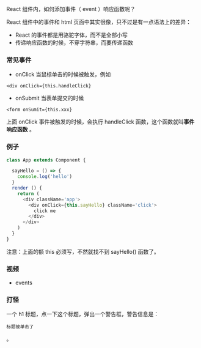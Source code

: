 React 组件内，如何添加事件（ event ）响应函数呢？

React 组件中的事件和 html 页面中其实很像，只不过是有一点语法上的差异：

- React 的事件都是用骆驼字体，而不是全部小写
- 传递响应函数的时候，不穿字符串，而要传递函数

### 常见事件


- onClick 当鼠标单击的时候被触发，例如

```
<div onClick={this.handleClick}
```

- onSubmit 当表单提交的时候

```
<form onSumit={this.xxx}
```

上面 onClick 事件被触发的时候，会执行 handleClick 函数，这个函数就叫**事件响应函数** 。

### 例子

```js
class App extends Component {

  sayHello = () => {
    console.log('hello')
  }
  render () {
    return (
      <div className='app'>
        <div onClick={this.sayHello} className='click'>
          click me
        </div>
      </div>
    )
  }
}
```

注意：上面的额 this 必须写，不然就找不到 sayHello() 函数了。


### 视频

- events


### 打怪

一个 h1 标题，点一下这个标题，弹出一个警告框，警告信息是：

```
标题被单击了
```

。
